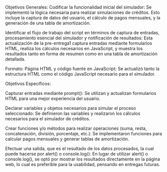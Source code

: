 Objetivos Generales:
Codificar la funcionalidad inicial del simulador: Se implementó la lógica necesaria para realizar simulaciones de créditos. Esto incluye la captura de datos del usuario, el cálculo de pagos mensuales, y la generación de una tabla de amortización.

Identificar el flujo de trabajo del script en términos de captura de entradas, procesamiento esencial del simulador y notificación de resultados: Esta actualización de la pre-entrega1 captura entradas mediante formularios HTML, realiza los cálculos necesarios en JavaScript, y muestra los resultados tanto en forma de resumen como en una tabla de amortización detallada.

Formato:
Página HTML y código fuente en JavaScript: Se actualizó tanto la estructura HTML como el código JavaScript necesario para el simulador.

Objetivos Específicos:

Capturar entradas mediante prompt(): Se utilizan y actualizan formularios HTML para una mejor experiencia del usuario.

Declarar variables y objetos necesarios para simular el proceso seleccionado: Se definieron las variables y realizaron los cálculos necesarios para el simulador de créditos.

Crear funciones y/o métodos para realizar operaciones (suma, resta, concatenación, división, porcentaje, etc.): Se implementaron funciones para calcular pagos mensuales y generar tablas de amortización.

Efectuar una salida, que es el resultado de los datos procesados, la cual puede hacerse por alert() o console.log(): En lugar de utilizar alert() o console.log(), se optó por mostrar los resultados directamente en la página web, lo cual es preferible para la usabilidad, pensando en entregas futuras.
